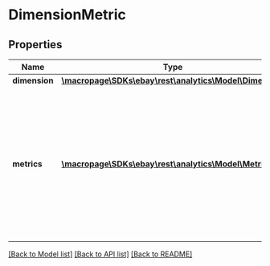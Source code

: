 # DimensionMetric

## Properties
Name | Type | Description | Notes
------------ | ------------- | ------------- | -------------
**dimension** | [**\macropage\SDKs\ebay\rest\analytics\Model\Dimension**](Dimension.md) |  | [optional] 
**metrics** | [**\macropage\SDKs\ebay\rest\analytics\Model\Metric[]**](Metric.md) | This is a list of Metric elements where each element contains data and information related to the transactions grouped by the associated dimension. | [optional] 

[[Back to Model list]](../README.md#documentation-for-models) [[Back to API list]](../README.md#documentation-for-api-endpoints) [[Back to README]](../README.md)


